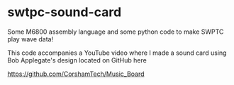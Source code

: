 # swtpc-sound-card
Some M6800 assembly language and some python code to make SWPTC play wave data!

This code accompanies a YouTube video where I made a sound card using Bob Applegate's design located on GitHub here

https://github.com/CorshamTech/Music_Board




